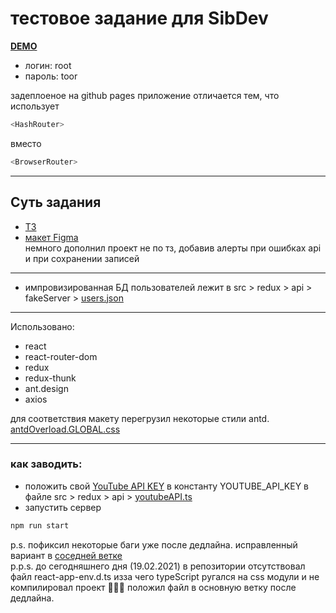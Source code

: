 # тестовое задание для SibDev

**[DEMO](https://masawik.github.io/sibdev-youtube-app/)**

- логин: root
- пароль: toor

задеплоеное на github pages приложение отличается тем, что использует
```javascript
<HashRouter>
```
вместо
```javascript
<BrowserRouter>
```
---
## Суть задания
+ [ТЗ](https://github.com/masawik/sibdev-youtube-app/blob/main/%D1%82%D0%B7.md)
+ [макет Figma](https://www.figma.com/file/3tuDzbglJS6JUCGTtdOood/Sibdev-YouTube-%D0%BF%D0%BE%D0%B8%D1%81%D0%BA-%E2%80%94-%D0%A2%D0%B5%D1%81%D1%82%D0%BE%D0%B2%D0%BE%D0%B5-%D0%B7%D0%B0%D0%B4%D0%B0%D0%BD%D0%B8%D0%B5-Copy)
</br>немного дополнил проект не по тз, добавив алерты при ошибках api и при сохранении записей
---
- импровизированная БД пользователей лежит в src > redux > api > fakeServer > [users.json](https://github.com/masawik/sibdev-youtube-app/blob/main/src/redux/api/fakeServer/users.json)
---
Использовано:
  * react
  * react-router-dom
  * redux
  * redux-thunk
  * ant.design
  * axios

для соответствия макету перегрузил некоторые стили antd. [antdOverload.GLOBAL.css](https://github.com/masawik/sibdev-youtube-app/blob/main/src/globalCss/antdOverload.GLOBAL.css)

---

### как заводить:
- положить свой [YouTube API KEY](https://console.developers.google.com/apis/) в константу YOUTUBE_API_KEY в файле src > redux > api > [youtubeAPI.ts](https://github.com/masawik/sibdev-youtube-app/blob/main/src/redux/api/youtubeAPI.ts)
- запустить сервер
```javascript
npm run start
```

p.s. пофиксил некоторые баги уже после дедлайна. исправленный вариант в [соседней ветке](https://github.com/masawik/sibdev-youtube-app/tree/afterDeadline)
</br>
p.p.s. до сегодняшнего дня (19.02.2021) в репозитории отсутствовал файл react-app-env.d.ts изза чего typeScript ругался на css модули и не компилировал проект 😬😬😬 положил файл в основную ветку после дедлайна.

